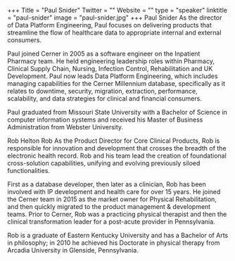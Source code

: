 +++
Title = "Paul Snider"
Twitter = ""
Website = ""
type = "speaker"
linktitle = "paul-snider"
image = "paul-snider.jpg"
+++
Paul Snider
As the director of Data Platform Engineering, Paul focuses on delivering products that streamline the flow of healthcare data to appropriate internal and external consumers.

Paul joined Cerner in 2005 as a software engineer on the Inpatient Pharmacy team. He held engineering leadership roles within Pharmacy, Clinical Supply Chain, Nursing, Infection Control, Rehabilitation and UK Development.  Paul now leads Data Platform Engineering, which includes managing capabilities for the Cerner Millennium database, specifically as it relates to downtime, security, migration, extraction, performance, scalability, and data strategies for clinical and financial consumers.

Paul graduated from Missouri State University with a Bachelor of Science in computer information systems and received his Master of Business Administration from Webster University.

Rob Helton
Rob As the Product Director for Core Clinical Products, Rob is responsible for innovation and development that crosses the breadth of the electronic health record. Rob and his team lead the creation of foundational cross-solution capabilities, unifying and evolving previously siloed functionalities. 

First as a database developer, then later as a clinician, Rob has been involved with IP development and health care for over 15 years. He joined the Cerner team in 2015 as the market owner for Physical Rehabilitation, and then quickly migrated to the product management & development teams. Prior to Cerner, Rob was a practicing physical therapist and then the clinical transformation leader for a post-acute provider in Pennsylvania. 

Rob is a graduate of Eastern Kentucky University and has a Bachelor of Arts in philosophy; in 2010 he achieved his Doctorate in physical therapy from Arcadia University in Glenside, Pennsylvania. 

